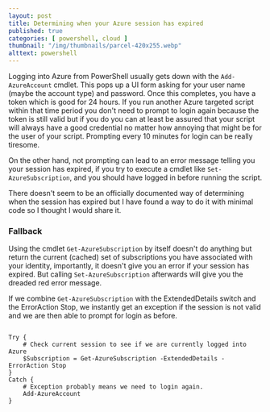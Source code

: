 ```yaml
---
layout: post
title: Determining when your Azure session has expired
published: true
categories: [ powershell, cloud ]
thumbnail: "/img/thumbnails/parcel-420x255.webp"
alttext: powershell
---
```


Logging into Azure from PowerShell usually gets down with the <code>Add-AzureAccount</code>
cmdlet. This pops up a UI form asking for your user name (maybe the account type) and password. Once
this completes, you have a token which is good for 24 hours. If you run another Azure targeted
script within that time period you don't need to prompt to login again because the token is
still valid but if you do you can at least be assured that your script will always have a good
credential no matter how annoying that might be for the user of your script. Prompting every
10 minutes for login can be really tiresome.

On the other hand, not prompting can lead to an error message telling you your session has
expired, if you try to execute a cmdlet like <code>Set-AzureSubscription</code>, and you should
have logged in before running the script.

There doesn't seem to be an officially documented way of determining when the session has
expired but I have found a way to do it with minimal code so I thought I would share it.

### Fallback

Using the cmdlet <code>Get-AzureSubscription</code> by itself doesn't do anything but
return the current (cached) set of subscriptions you have associated with your identity,
importantly, it doesn't give you an error if your session has expired. But calling
<code>Set-AzureSubscription</code> afterwards will give you the dreaded red error message.

If we combine <code>Get-AzureSubscription</code> with the ExtendedDetails switch and the
ErrorAction Stop, we instantly get an exception if the session is not valid and we are
then able to prompt for login as before.

~~~

Try {
	# Check current session to see if we are currently logged into Azure
	$Subscription = Get-AzureSubscription -ExtendedDetails -ErrorAction Stop
}
Catch {
	# Exception probably means we need to login again.
	Add-AzureAccount
}

~~~
